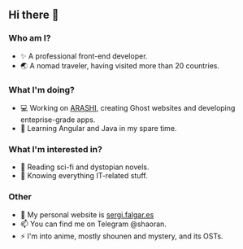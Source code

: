 ## Hi there 👋
### Who am I?
- ✨ A professional front-end developer.
- 🌏 A nomad traveler, having visited more than 20 countries.

### What I'm doing?
- 💻 Working on [ARASHI](https://arashi.io), creating Ghost websites and developing enteprise-grade apps.
- 🌱 Learning Angular and Java in my spare time.

### What I'm interested in?
- 📖 Reading sci-fi and dystopian novels.
- 🔭 Knowing everything IT-related stuff.

### Other
- 📝 My personal website is [sergi.falgar.es](https://sergi.falgar.es)
- 📫 You can find me on Telegram @shaoran.
- ⚡ I'm into anime, mostly shounen and mystery, and its OSTs.
